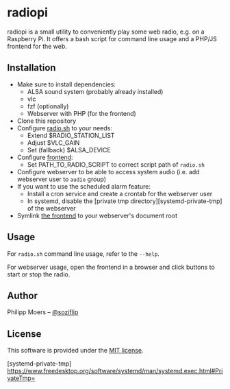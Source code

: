 radiopi
=======

radiopi is a small utility to conveniently play some web radio, e.g. on a Raspberry Pi.
It offers a bash script for command line usage and a PHP/JS frontend for the web.

## Installation

* Make sure to install dependencies:
    * ALSA sound system (probably already installed)
    * vlc
    * fzf (optionally)
    * Webserver with PHP (for the frontend)
* Clone this repository
* Configure [radio.sh](./radio.sh) to your needs:
    * Extend $RADIO_STATION_LIST
    * Adjust $VLC_GAIN
    * Set (fallback) $ALSA_DEVICE
* Configure [frontend](./fontend/index.php):
    * Set PATH_TO_RADIO_SCRIPT to correct script path of `radio.sh`
* Configure webserver to be able to access system audio (i.e. add webserver user to `audio` group)
* If you want to use the scheduled alarm feature:
    * Install a cron service and create a crontab for the webserver user
    * In systemd, disable the [private tmp directory][systemd-private-tmp] of the webserver
* Symlink [the frontend](./fontend/) to your webserver's document root


## Usage

For `radio.sh` command line usage, refer to the `--help`.

For webserver usage, open the frontend in a browser and click buttons to start or stop the radio.


## Author

Philipp Moers – [@soziflip](https://twitter.com/soziflip)


## License

This software is provided under the [MIT license](LICENSE.md).


[systemd-private-tmp] https://www.freedesktop.org/software/systemd/man/systemd.exec.html#PrivateTmp=

